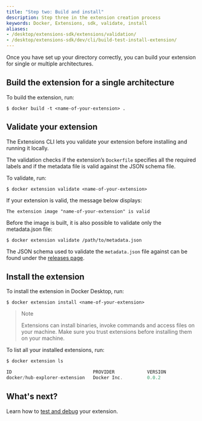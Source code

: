 ```yaml
---
title: "Step two: Build and install"
description: Step three in the extension creation process
keywords: Docker, Extensions, sdk, validate, install
aliases:
- /desktop/extensions-sdk/extensions/validation/
- /desktop/extensions-sdk/dev/cli/build-test-install-extension/
---
```


Once you have set up your directory correctly, you can build your extension for single or multiple architectures. 

## Build the extension for a single architecture

To build the extension, run:

```console
$ docker build -t <name-of-your-extension> .
```

## Validate your extension

The Extensions CLI lets you validate your extension before installing and running it locally.

The validation checks if the extension’s `Dockerfile` specifies all the required labels and if the metadata file is valid against the JSON schema file.

To validate, run:

```console
$ docker extension validate <name-of-your-extension>
```

If your extension is valid, the message below displays:

```console
The extension image "name-of-your-extension" is valid
```

Before the image is built, it is also possible to validate only the metadata.json file:

```console
$ docker extension validate /path/to/metadata.json
```

The JSON schema used to validate the `metadata.json` file against can be found under the [releases page](https://github.com/docker/extensions-sdk/releases/latest).

## Install the extension

To install the extension in Docker Desktop, run:

```console
$ docker extension install <name-of-your-extension>
```

> Note 
> 
> Extensions can install binaries, invoke commands and access files on your machine. Make sure you trust extensions before installing them on your machine.

To list all your installed extensions, run:

```typescript
$ docker extension ls

ID                              PROVIDER            VERSION             UI                   VM                  HOST
docker/hub-explorer-extension   Docker Inc.         0.0.2               1 tab(Explore Hub)   Running(1)          1 binarie(s)
```

## What's next?

Learn how to [test and debug](test-debug.md) your extension.
